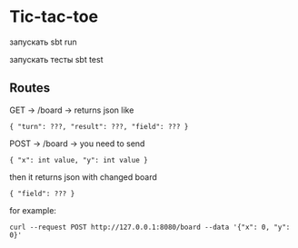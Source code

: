 <h1>Tic-tac-toe</h1>

запускать sbt run

запускать тесты sbt test

<h2>Routes</h2>

GET -> /board -> returns json like 
    
    { "turn": ???, "result": ???, "field": ??? }

POST -> /board -> you need to send 

    { "x": int value, "y": int value }
 
then it returns json with changed board 

    { "field": ??? }

for example:

    curl --request POST http://127.0.0.1:8080/board --data '{"x": 0, "y": 0}' 
